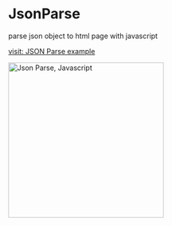 # JsonParse
parse json object to html page with javascript

<a href="https://json.arthur.tk/" targer="_blank">visit: JSON Parse example</a>

<a href="https://json.arthur.tk/" targer="_blank"><img alt="Json Parse, Javascript" src="https://i.imgur.com/AFW9Fkz.png" width="312" height="auto"></a>
